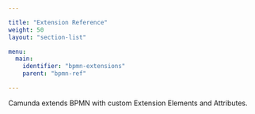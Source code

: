 ```yaml
---

title: "Extension Reference"
weight: 50
layout: "section-list"

menu:
  main:
    identifier: "bpmn-extensions"
    parent: "bpmn-ref"

---
```


Camunda extends BPMN with custom Extension Elements and Attributes.

